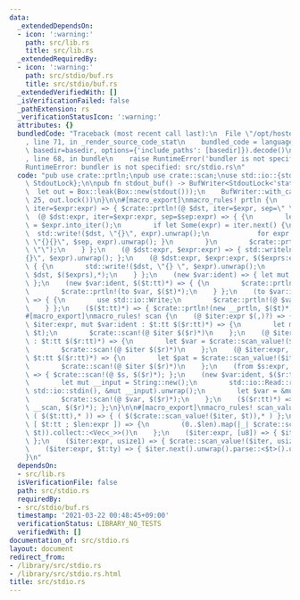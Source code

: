 ```yaml
---
data:
  _extendedDependsOn:
  - icon: ':warning:'
    path: src/lib.rs
    title: src/lib.rs
  _extendedRequiredBy:
  - icon: ':warning:'
    path: src/stdio/buf.rs
    title: src/stdio/buf.rs
  _extendedVerifiedWith: []
  _isVerificationFailed: false
  _pathExtension: rs
  _verificationStatusIcon: ':warning:'
  attributes: {}
  bundledCode: "Traceback (most recent call last):\n  File \"/opt/hostedtoolcache/Python/3.9.2/x64/lib/python3.9/site-packages/onlinejudge_verify/documentation/build.py\"\
    , line 71, in _render_source_code_stat\n    bundled_code = language.bundle(stat.path,\
    \ basedir=basedir, options={'include_paths': [basedir]}).decode()\n  File \"/opt/hostedtoolcache/Python/3.9.2/x64/lib/python3.9/site-packages/onlinejudge_verify/languages/user_defined.py\"\
    , line 68, in bundle\n    raise RuntimeError('bundler is not specified: {}'.format(path.as_posix()))\n\
    RuntimeError: bundler is not specified: src/stdio.rs\n"
  code: "pub use crate::prtln;\npub use crate::scan;\nuse std::io::{stdout, BufWriter,\
    \ StdoutLock};\n\npub fn stdout_buf() -> BufWriter<StdoutLock<'static>> {\n  \
    \  let out = Box::leak(Box::new(stdout()));\n    BufWriter::with_capacity(1 <<\
    \ 25, out.lock())\n}\n\n#[macro_export]\nmacro_rules! prtln {\n    (@ $dst:expr,\
    \ iter=$expr:expr) => { $crate::prtln!(@ $dst, iter=$expr, sep=\" \"); };\n  \
    \  (@ $dst:expr, iter=$expr:expr, sep=$sep:expr) => { {\n        let mut iter\
    \ = $expr.into_iter();\n        if let Some(expr) = iter.next() {\n          \
    \  std::write!($dst, \"{}\", expr).unwrap();\n            for expr in iter { std::write!($dst,\
    \ \"{}{}\", $sep, expr).unwrap(); }\n        }\n        $crate::prtln!(@ $dst,\
    \ \"\");\n    } };\n    (@ $dst:expr, $expr:expr) => { std::writeln!($dst, \"\
    {}\", $expr).unwrap(); };\n    (@ $dst:expr, $expr:expr, $($exprs:expr),*) =>\
    \ { {\n        std::write!($dst, \"{} \", $expr).unwrap();\n        $crate::prtln!(@\
    \ $dst, $($exprs),*);\n    } };\n    (new $var:ident) => { let mut $var = stdout_buf();\
    \ };\n    (new $var:ident, $($t:tt)*) => { {\n        $crate::prtln!(new $var);\n\
    \        $crate::prtln!(to $var, $($t)*);\n    } };\n    (to $var:ident, $($t:tt)*)\
    \ => { {\n        use std::io::Write;\n        $crate::prtln!(@ $var, $($t)*);\n\
    \    } };\n    ($($t:tt)*) => { $crate::prtln!(new __prtln, $($t)*); };\n}\n\n\
    #[macro_export]\nmacro_rules! scan {\n    (@ $iter:expr $(,)?) => {};\n    (@\
    \ $iter:expr, mut $var:ident : $t:tt $($r:tt)*) => {\n        let mut $var = $crate::scan_value!($iter,\
    \ $t);\n        $crate::scan!(@ $iter $($r)*)\n    };\n    (@ $iter:expr, $var:ident\
    \ : $t:tt $($r:tt)*) => {\n        let $var = $crate::scan_value!($iter, $t);\n\
    \        $crate::scan!(@ $iter $($r)*)\n    };\n    (@ $iter:expr, $pat:pat in\
    \ $t:tt $($r:tt)*) => {\n        let $pat = $crate::scan_value!($iter, $t);\n\
    \        $crate::scan!(@ $iter $($r)*)\n    };\n    (from $s:expr, $($r:tt)*)\
    \ => { $crate::scan!(@ $s, $($r)*); };\n    (new $var:ident, $($r:tt)*) => {\n\
    \        let mut __input = String::new();\n        std::io::Read::read_to_string(&mut\
    \ std::io::stdin(), &mut __input).unwrap();\n        let $var = &mut __input.split_ascii_whitespace();\n\
    \        $crate::scan!(@ $var, $($r)*);\n    };\n    ($($r:tt)*) => { $crate::scan!(new\
    \ __scan, $($r)*); };\n}\n\n#[macro_export]\nmacro_rules! scan_value {\n    ($iter:expr,\
    \ ( $($t:tt),* )) => { ( $($crate::scan_value!($iter, $t)),* ) };\n    ($iter:expr,\
    \ [ $t:tt ; $len:expr ]) => {\n        (0..$len).map(|_| $crate::scan_value!($iter,\
    \ $t)).collect::<Vec<_>>()\n    };\n    ($iter:expr, [u8]) => { $iter.next().unwrap().as_bytes()\
    \ };\n    ($iter:expr, usize1) => { $crate::scan_value!($iter, usize) - 1 };\n\
    \    ($iter:expr, $t:ty) => { $iter.next().unwrap().parse::<$t>().unwrap() };\n\
    }\n"
  dependsOn:
  - src/lib.rs
  isVerificationFile: false
  path: src/stdio.rs
  requiredBy:
  - src/stdio/buf.rs
  timestamp: '2021-03-22 00:48:45+09:00'
  verificationStatus: LIBRARY_NO_TESTS
  verifiedWith: []
documentation_of: src/stdio.rs
layout: document
redirect_from:
- /library/src/stdio.rs
- /library/src/stdio.rs.html
title: src/stdio.rs
---
```

